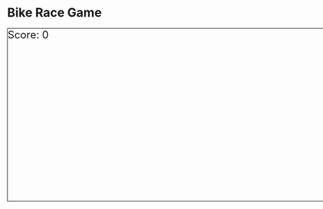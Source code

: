<!DOCTYPE html>
<html>
<head>
  <title>Bike Race Game</title>
  <style>
    /* CSS styles for the game */
    #game-container {
      width: 800px;
      height: 400px;
      border: 1px solid black;
      position: relative;
      overflow: hidden;
      background-image: url('background.jpg'); /* Replace 'background.jpg' with your background image */
      background-size: cover;
    }

    .bike {
      width: 100px;
      height: 50px;
      background-image: url('bike.png'); /* Replace 'bike.png' with your bike image */
      position: absolute;
      background-size: cover;
    }

    .obstacle {
      width: 60px;
      height: 60px;
      background-image: url('obstacle.png'); /* Replace 'obstacle.png' with your obstacle image */
      position: absolute;
      background-size: cover;
    }

    #score {
      font-size: 24px;
    }
  </style>
</head>
<body>
  <h1>Bike Race Game</h1>

  <div id="game-container">
    <div id="bike" class="bike"></div>
    <div id="score">Score: 0</div>
  </div>

  <script>
    // JavaScript code for the game
    document.addEventListener("DOMContentLoaded", function() {
      var bike = document.getElementById("bike");
      var gameContainer = document.getElementById("game-container");
      var scoreElement = document.getElementById("score");

      var bikeY = 200;
      var score = 0;
      var obstacleInterval;
      var level = 1;

      // Function to move the bike
      function moveBike(event) {
        if (event.key === "ArrowUp") {
          bikeY -= 10;
        } else if (event.key === "ArrowDown") {
          bikeY += 10;
        }

        // Update bike position
        bike.style.top = bikeY + "px";

        // Check collision with obstacles
        var obstacles = document.getElementsByClassName("obstacle");
        for (var i = 0; i < obstacles.length; i++) {
          var obstacle = obstacles[i];
          if (isColliding(bike, obstacle)) {
            endGame();
            break;
          }
        }
      }

      // Function to generate obstacles
      function generateObstacles() {
        var obstacle = document.createElement("div");
        obstacle.className = "obstacle";
        obstacle.style.top = getRandomPosition() + "px";
        obstacle.style.left = gameContainer.offsetWidth + "px";
        gameContainer.appendChild(obstacle);

        // Animate the obstacle
        var obstacleAnimation = setInterval(function() {
          obstacle.style.left = parseInt(obstacle.style.left) - 5 + "px";

          // Check if obstacle is out of the game container
          if (parseInt(obstacle.style.left) < -obstacle.offsetWidth) {
            clearInterval(obstacleAnimation);
            gameContainer.removeChild(obstacle);
          }
        }, 10);
      }

      // Function to check collision between two elements
      function isColliding(element1, element2) {
        var rect1 = element1.getBoundingClientRect();
        var rect2 = element2.getBoundingClientRect();

        return !(
          rect1.top > rect2.bottom ||
          rect1.right < rect2.left ||
          rect1.bottom < rect2.top ||
          rect1.left > rect2.right
        );
      }

      // Function to end the game
      function endGame() {
        clearInterval(obstacleInterval);
        document.removeEventListener("keydown", moveBike);
        alert("Game Over! Final Score: " + score);
      }

      // Function to update score
      function updateScore() {
        score++;
        scoreElement.textContent = "Score: " + score;
      }

      // Function to get random Y position for obstacles
      function getRandomPosition() {
        var minHeight = 30;
        var maxHeight = gameContainer.offsetHeight - minHeight;
        return Math.floor(Math.random() * (maxHeight - minHeight + 1)) + minHeight;
      }

      // Add event listener for keydown event
      document.addEventListener("keydown", moveBike);

      // Start the game
      obstacleInterval = setInterval(function() {
        generateObstacles();
        updateScore();

        // Increase level every 10 seconds
        if (score % 10 === 0) {
          level++;
          clearInterval(obstacleInterval);
          obstacleInterval = setInterval(generateObstacles, 1000 - (level * 100));
        }
      }, 1000);
    });
  </script>
</body>
</html>
